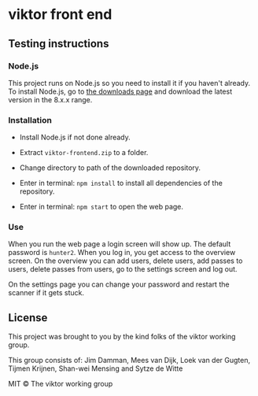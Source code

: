 # viktor front end


## Testing instructions
### Node.js
This project runs on Node.js so you need to install it if you haven't already.
To install Node.js, go to [the downloads page](https://nodejs.org/en/download/) and download the latest version in the 8.x.x range.

### Installation

* Install Node.js if not done already.

* Extract ``viktor-frontend.zip`` to a folder.

* Change directory to path of the downloaded repository.

* Enter in terminal: ``npm install`` to install all dependencies of the repository.

* Enter in terminal: ``npm start`` to open the web page.


### Use
When you run the web page a login screen will show up. The default password is  ``hunter2``. When you log in, you get access to the overview screen. On the overview you can add users, delete users, add passes to users, delete passes from users, go to the settings screen and log out.

On the settings page you can change your password and restart the scanner if it gets stuck.

## License
This project was brought to you by the kind folks of the viktor working group.

This group consists of: Jim Damman, Mees van Dijk, Loek van der Gugten, Tijmen Krijnen, Shan-wei Mensing and Sytze de Witte

MIT © The viktor working group
